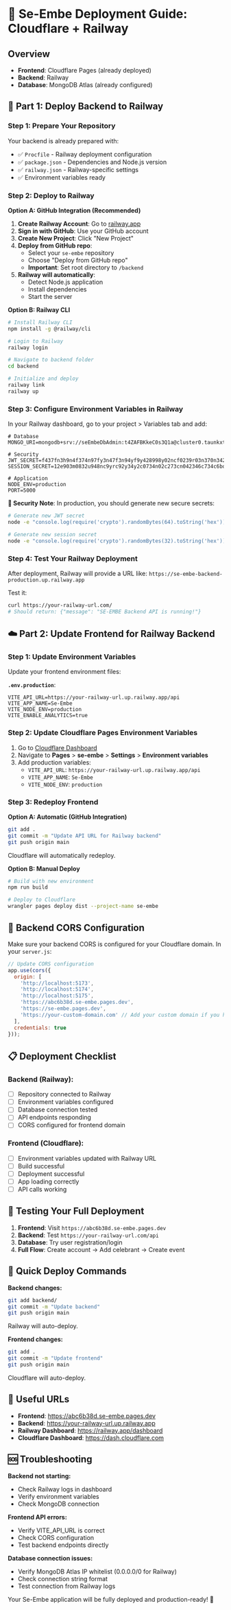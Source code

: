 # 🚀 Se-Embe Deployment Guide: Cloudflare + Railway

## Overview
- **Frontend**: Cloudflare Pages (already deployed)
- **Backend**: Railway
- **Database**: MongoDB Atlas (already configured)

## 🚂 Part 1: Deploy Backend to Railway

### Step 1: Prepare Your Repository
Your backend is already prepared with:
- ✅ `Procfile` - Railway deployment configuration
- ✅ `package.json` - Dependencies and Node.js version
- ✅ `railway.json` - Railway-specific settings
- ✅ Environment variables ready

### Step 2: Deploy to Railway

**Option A: GitHub Integration (Recommended)**
1. **Create Railway Account**: Go to [railway.app](https://railway.app)
2. **Sign in with GitHub**: Use your GitHub account
3. **Create New Project**: Click "New Project"
4. **Deploy from GitHub repo**: 
   - Select your `se-embe` repository
   - Choose "Deploy from GitHub repo"
   - **Important**: Set root directory to `/backend`
5. **Railway will automatically**:
   - Detect Node.js application
   - Install dependencies
   - Start the server

**Option B: Railway CLI**
```bash
# Install Railway CLI
npm install -g @railway/cli

# Login to Railway
railway login

# Navigate to backend folder
cd backend

# Initialize and deploy
railway link
railway up
```

### Step 3: Configure Environment Variables in Railway

In your Railway dashboard, go to your project > Variables tab and add:

```env
# Database
MONGO_URI=mongodb+srv://seEmbeDbAdmin:t4ZAFBKkeC0s3Q1a@cluster0.taunkxt.mongodb.net/seEmbeDb

# Security
JWT_SECRET=f437fn3h9n4f374n97fy3n47f3n94yf9y428998y02ncf0239r03n370n3420384n2947n2937420423023042cj0234023n023
SESSION_SECRET=12e903m0832u948nc9yrc92y34y2c0734n02c273cn042346c734c6bo3q8o8bc9337q9c876394q79q469q6c7q86347rh4

# Application
NODE_ENV=production
PORT=5000
```

**🔐 Security Note**: In production, you should generate new secure secrets:
```bash
# Generate new JWT secret
node -e "console.log(require('crypto').randomBytes(64).toString('hex'))"

# Generate new session secret  
node -e "console.log(require('crypto').randomBytes(32).toString('hex'))"
```

### Step 4: Test Your Railway Deployment

After deployment, Railway will provide a URL like:
`https://se-embe-backend-production.up.railway.app`

Test it:
```bash
curl https://your-railway-url.com/
# Should return: {"message": "SE-EMBE Backend API is running!"}
```

## ☁️ Part 2: Update Frontend for Railway Backend

### Step 1: Update Environment Variables

Update your frontend environment files:

**`.env.production`**:
```env
VITE_API_URL=https://your-railway-url.up.railway.app/api
VITE_APP_NAME=Se-Embe
VITE_NODE_ENV=production
VITE_ENABLE_ANALYTICS=true
```

### Step 2: Update Cloudflare Pages Environment Variables

1. Go to [Cloudflare Dashboard](https://dash.cloudflare.com)
2. Navigate to **Pages** > **se-embe** > **Settings** > **Environment variables**
3. Add production variables:
   - `VITE_API_URL`: `https://your-railway-url.up.railway.app/api`
   - `VITE_APP_NAME`: `Se-Embe`
   - `VITE_NODE_ENV`: `production`

### Step 3: Redeploy Frontend

**Option A: Automatic (GitHub Integration)**
```bash
git add .
git commit -m "Update API URL for Railway backend"
git push origin main
```
Cloudflare will automatically redeploy.

**Option B: Manual Deploy**
```bash
# Build with new environment
npm run build

# Deploy to Cloudflare
wrangler pages deploy dist --project-name se-embe
```

## 🔧 Backend CORS Configuration

Make sure your backend CORS is configured for your Cloudflare domain. In your `server.js`:

```javascript
// Update CORS configuration
app.use(cors({
  origin: [
    'http://localhost:5173',
    'http://localhost:5174', 
    'http://localhost:5175',
    'https://abc6b38d.se-embe.pages.dev',
    'https://se-embe.pages.dev',
    'https://your-custom-domain.com' // Add your custom domain if you have one
  ],
  credentials: true
}));
```

## 📋 Deployment Checklist

### Backend (Railway):
- [ ] Repository connected to Railway
- [ ] Environment variables configured
- [ ] Database connection tested
- [ ] API endpoints responding
- [ ] CORS configured for frontend domain

### Frontend (Cloudflare):
- [ ] Environment variables updated with Railway URL
- [ ] Build successful
- [ ] Deployment successful
- [ ] App loading correctly
- [ ] API calls working

## 🧪 Testing Your Full Deployment

1. **Frontend**: Visit `https://abc6b38d.se-embe.pages.dev`
2. **Backend**: Test `https://your-railway-url.com/api`
3. **Database**: Try user registration/login
4. **Full Flow**: Create account → Add celebrant → Create event

## 🚀 Quick Deploy Commands

**Backend changes:**
```bash
git add backend/
git commit -m "Update backend"
git push origin main
```
Railway will auto-deploy.

**Frontend changes:**
```bash
git add .
git commit -m "Update frontend"  
git push origin main
```
Cloudflare will auto-deploy.

## 🔗 Useful URLs

- **Frontend**: https://abc6b38d.se-embe.pages.dev
- **Backend**: https://your-railway-url.up.railway.app
- **Railway Dashboard**: https://railway.app/dashboard
- **Cloudflare Dashboard**: https://dash.cloudflare.com

## 🆘 Troubleshooting

**Backend not starting:**
- Check Railway logs in dashboard
- Verify environment variables
- Check MongoDB connection

**Frontend API errors:**
- Verify VITE_API_URL is correct
- Check CORS configuration
- Test backend endpoints directly

**Database connection issues:**
- Verify MongoDB Atlas IP whitelist (0.0.0.0/0 for Railway)
- Check connection string format
- Test connection from Railway logs

Your Se-Embe application will be fully deployed and production-ready! 🎉